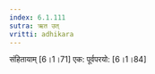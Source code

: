 ```yaml
---
index: 6.1.111
sutra: ऋत उत्‌
vritti: adhikara
---
```


 संहितायाम् [6।1।71]  एक: पूर्वपरयो: [6।1।84] 
